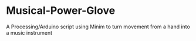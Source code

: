 Musical-Power-Glove
===================

A Processing/Arduino script using Minim to turn movement from a hand into a music instrument
